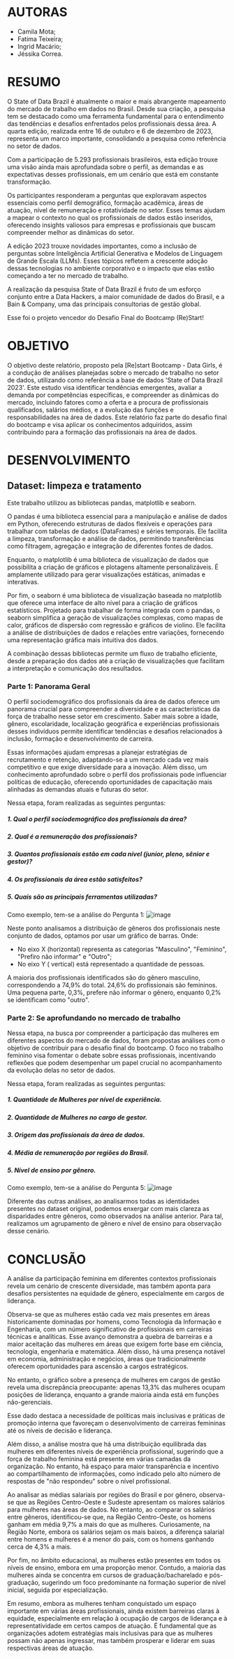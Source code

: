 # AUTORAS

*   Camila Mota;
*   Fatima Teixeira;
*   Ingrid Macário;
*   Jéssika Correa.

# RESUMO

O State of Data Brazil é atualmente o maior e mais abrangente mapeamento do mercado de trabalho em dados no Brasil. Desde sua criação, a pesquisa tem se destacado como uma ferramenta fundamental para o entendimento das tendências e desafios enfrentados pelos profissionais dessa área. A quarta edição, realizada entre 16 de outubro e 6 de dezembro de 2023, representa um marco importante, consolidando a pesquisa como referência no setor de dados.

Com a participação de 5.293 profissionais brasileiros, esta edição trouxe uma visão ainda mais aprofundada sobre o perfil, as demandas e as expectativas desses profissionais, em um cenário que está em constante transformação.

Os participantes responderam a perguntas que exploravam aspectos essenciais como perfil demográfico, formação acadêmica, áreas de atuação, nível de remuneração e rotatividade no setor. Esses temas ajudam a mapear o contexto no qual os profissionais de dados estão inseridos, oferecendo insights valiosos para empresas e profissionais que buscam compreender melhor as dinâmicas do setor.

A edição 2023 trouxe novidades importantes, como a inclusão de perguntas sobre Inteligência Artificial Generativa e Modelos de Linguagem de Grande Escala (LLMs). Esses tópicos refletem a crescente adoção dessas tecnologias no ambiente corporativo e o impacto que elas estão começando a ter no mercado de trabalho.

A realização da pesquisa State of Data Brazil é fruto de um esforço conjunto entre a Data Hackers, a maior comunidade de dados do Brasil, e a Bain & Company, uma das principais consultorias de gestão global.

Esse foi o projeto vencedor do Desafio Final do Bootcamp (Re)Start!



# OBJETIVO

O objetivo deste relatório, proposto pela [Re]start Bootcamp - Data Girls, é a condução de análises planejadas sobre o mercado de trabalho no setor de dados, utilizando como referência a base de dados 'State of Data Brazil 2023'. Este estudo visa identificar tendências emergentes, avaliar a demanda por competências específicas, e compreender as dinâmicas do mercado, incluindo fatores como a oferta e a procura de profissionais qualificados, salários médios, e a evolução das funções e responsabilidades na área de dados. Este relatório faz parte do desafio final do bootcamp e visa aplicar os conhecimentos adquiridos, assim contribuindo para a formação das profissionais na área de dados.

# DESENVOLVIMENTO

## Dataset: limpeza e tratamento
Este trabalho utilizou as bibliotecas pandas, matplotlib e seaborn.

O pandas é uma biblioteca essencial para a manipulação e análise de dados em Python, oferecendo estruturas de dados flexíveis e operações para trabalhar com tabelas de dados (DataFrames) e séries temporais. Ele facilita a limpeza, transformação e análise de dados, permitindo transferências como filtragem, agregação e integração de diferentes fontes de dados.

Enquanto, o matplotlib é uma biblioteca de visualização de dados que possibilita a criação de gráficos e plotagens altamente personalizáveis. É amplamente utilizado para gerar visualizações estáticas, animadas e interativas.

Por fim, o seaborn é uma biblioteca de visualização baseada no matplotlib que oferece uma interface de alto nível para a criação de gráficos estatísticos. Projetado para trabalhar de forma integrada com o pandas, o seaborn simplifica a geração de visualizações complexas, como mapas de calor, gráficos de dispersão com regressão e gráficos de violino. Ele facilita a análise de distribuições de dados e relações entre variações, fornecendo uma representação gráfica mais intuitiva dos dados.

A combinação dessas bibliotecas permite um fluxo de trabalho eficiente, desde a preparação dos dados até a criação de visualizações que facilitam a interpretação e comunicação dos resultados.

### Parte 1: Panorama Geral
O perfil sociodemográfico dos profissionais da área de dados oferece um panorama crucial para compreender a diversidade e as características da força de trabalho nesse setor em crescimento. Saber mais sobre a idade, gênero, escolaridade, localização geográfica e experiências profissionais desses indivíduos permite identificar tendências e desafios relacionados à inclusão, formação e desenvolvimento de carreira.

Essas informações ajudam empresas a planejar estratégias de recrutamento e retenção, adaptando-se a um mercado cada vez mais competitivo e que exige diversidade para a inovação. Além disso, um conhecimento aprofundado sobre o perfil dos profissionais pode influenciar políticas de educação, oferecendo oportunidades de capacitação mais alinhadas às demandas atuais e futuras do setor.

Nessa etapa, foram realizadas as seguintes perguntas:
##### 1. Qual o perfil sociodemográfico dos profissionais da área?
##### 2. Qual é a remuneração dos profissionais?
##### 3. Quantos profissionais estão em cada nível (junior, pleno, sênior e gestor)?
##### 4. Os profissionais da área estão satisfeitos?
##### 5. Quais são as principais ferramentas utilizadas?

Como exemplo, tem-se a análise do Pergunta 1:
![image](https://github.com/user-attachments/assets/fab6136d-3aed-4b81-bc4a-e570346dfcb9)

Neste ponto analisamos a distribuição de gêneros dos profissionais neste conjunto de dados, optamos por usar um gráfico de barras. Onde:

- No eixo X (horizontal) representa as categorias "Masculino", "Feminino", "Prefiro não informar" e "Outro";
- No eixo Y ( vertical) está representado a quantidade de pessoas.

A maioria dos profissionais identificados são do gênero masculino, correspondendo a 74,9% do total. 24,6% do profissionais são femininos. Uma pequena parte, 0,3%, prefere não informar o gênero, enquanto 0,2% se identificam como "outro".


### Parte 2: Se aprofundando no mercado de trabalho
Nessa etapa, na busca por compreender a participação das mulheres em diferentes aspectos do mercado de dados, foram propostas análises com o objetivo de contribuir para o desafio final do bootcamp. O foco no trabalho feminino visa fomentar o debate sobre essas profissionais, incentivando reflexões que podem desempenhar um papel crucial no acompanhamento da evolução delas no setor de dados.

Nessa etapa, foram realizadas as seguintes perguntas:

##### 1. Quantidade de Mulheres por nível de experiência.
##### 2. Quantidade de Mulheres no cargo de gestor.
##### 3. Origem das profissionais da área de dados.
##### 4. Média de remuneração por regiões do Brasil.
##### 5. Nível de ensino por gênero.

Como exemplo, tem-se a análise do Pergunta 5:
![image](https://github.com/user-attachments/assets/e2792795-3cf9-4264-ad11-5e9f41dd4594)

Diferente das outras análises, ao analisarmos todas as identidades presentes no dataset original, podemos enxergar com mais clareza as disparidades entre gêneros, como observados na análise anterior. Para tal, realizamos um agrupamento de gênero e nível de ensino para observação desse cenário.

# CONCLUSÃO 

A análise da participação feminina em diferentes contextos profissionais revela um cenário de crescente diversidade, mas também aponta para desafios persistentes na equidade de gênero, especialmente em cargos de liderança.

Observa-se que as mulheres estão cada vez mais presentes em áreas historicamente dominadas por homens, como Tecnologia da Informação e Engenharia, com um número significativo de profissionais em carreiras técnicas e analíticas. Esse avanço demonstra a quebra de barreiras e a maior aceitação das mulheres em áreas que exigem forte base em ciência, tecnologia, engenharia e matemática. Além disso, há uma presença notável em economia, administração e negócios, áreas que tradicionalmente oferecem oportunidades para ascensão a cargos estratégicos.

No entanto, o gráfico sobre a presença de mulheres em cargos de gestão revela uma discrepância preocupante: apenas 13,3% das mulheres ocupam posições de liderança, enquanto a grande maioria ainda está em funções não-gerenciais.

Esse dado destaca a necessidade de políticas mais inclusivas e práticas de promoção interna que favoreçam o desenvolvimento de carreiras femininas até os níveis de decisão e liderança.

Além disso, a análise mostra que há uma distribuição equilibrada das mulheres em diferentes níveis de experiência profissional, sugerindo que a força de trabalho feminina está presente em várias camadas da organização. No entanto, há espaço para maior transparência e incentivo ao compartilhamento de informações, como indicado pelo alto número de respostas de "não respondeu" sobre o nível profissional.

Ao analisar as médias salariais por regiões do Brasil e por gênero, observa-se que as Regiões Centro-Oeste e Sudeste apresentam os maiores salários para mulheres nas áreas de dados. No entanto, ao comparar os salários entre gêneros, identificou-se que, na Região Centro-Oeste, os homens ganham em média 9,7% a mais do que as mulheres. Curiosamente, na Região Norte, embora os salários sejam os mais baixos, a diferença salarial entre homens e mulheres é a menor do país, com os homens ganhando cerca de 4,3% a mais.

Por fim, no âmbito educacional, as mulheres estão presentes em todos os níveis de ensino, embora em uma proporção menor. Contudo, a maioria das mulheres ainda se concentra em cursos de graduação/bacharelado e pós-graduação, sugerindo um foco predominante na formação superior de nível inicial, seguida por especialização.

Em resumo, embora as mulheres tenham conquistado um espaço importante em várias áreas profissionais, ainda existem barreiras claras à equidade, especialmente em relação à ocupação de cargos de liderança e à representatividade em certos campos de atuação. É fundamental que as organizações adotem estratégias mais inclusivas para que as mulheres possam não apenas ingressar, mas também prosperar e liderar em suas respectivas áreas de atuação.
